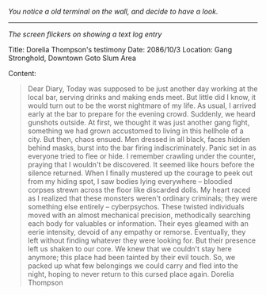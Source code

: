 
*You notice a old terminal on the wall, and decide to have a look.*

---

*The screen flickers on showing a text log entry*

Title: Dorelia Thompson's testimony
Date: 2086/10/3
Location: Gang Stronghold, Downtown Goto Slum Area

Content:

> Dear Diary,
> Today was supposed to be just another day working at the local bar, serving drinks and making ends meet. But little did I know, it would turn out to be the worst nightmare of my life.
> As usual, I arrived early at the bar to prepare for the evening crowd. Suddenly, we heard gunshots outside. At first, we thought it was just another gang fight, something we had grown accustomed to living in this hellhole of a city.
> But then, chaos ensued. Men dressed in all black, faces hidden behind masks, burst into the bar firing indiscriminately. Panic set in as everyone tried to flee or hide. I remember crawling under the counter, praying that I wouldn't be discovered.
> It seemed like hours before the silence returned. When I finally mustered up the courage to peek out from my hiding spot, I saw bodies lying everywhere – bloodied corpses strewn across the floor like discarded dolls. My heart raced as I realized that these monsters weren't ordinary criminals; they were something else entirely – cyberpsychos.
> These twisted individuals moved with an almost mechanical precision, methodically searching each body for valuables or information. Their eyes gleamed with an eerie intensity, devoid of any empathy or remorse.
> Eventually, they left without finding whatever they were looking for. But their presence left us shaken to our core. We knew that we couldn't stay here anymore; this place had been tainted by their evil touch. So, we packed up what few belongings we could carry and fled into the night, hoping to never return to this cursed place again.
> Dorelia Thompson
